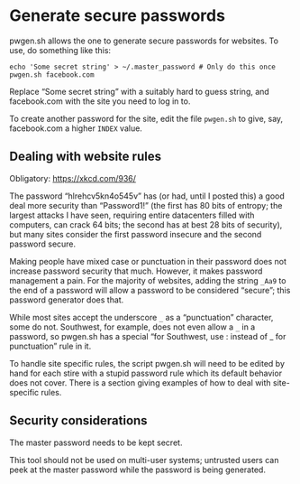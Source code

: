 # Generate secure passwords

pwgen.sh allows the one to generate secure passwords for websites. 
To use, do something like this:

```
echo 'Some secret string' > ~/.master_password # Only do this once
pwgen.sh facebook.com
```

Replace “Some secret string” with a suitably hard to guess string, and 
facebook.com with the site you need to log in to.

To create another password for the site, edit the file `pwgen.sh`
to give, say, facebook.com a higher `INDEX` value.

## Dealing with website rules

Obligatory: https://xkcd.com/936/

The password “hlrehcv5kn4o545v” has (or had, until I posted this)
a good deal more security than “Password1!” (the first has 80 bits of
entropy; the largest attacks I have seen, requiring entire datacenters
filled with computers, can crack 64 bits; the second has at best 28 bits
of security), but many sites consider the first password insecure and
the second password secure.

Making people have mixed case or punctuation in their password does
not increase password security that much. However, it makes password
management a pain.  For the majority of websites, adding the string
`_Aa9` to the end of a password will allow a password to be considered
“secure”; this password generator does that.

While most sites accept the underscore `_` as a “punctuation”
character, some do not.  Southwest, for example, does not even allow a `_`
in a password, so pwgen.sh has a special “for Southwest, use : instead 
of _ for punctuation” rule in it.

To handle site specific rules, the script pwgen.sh will need to be
edited by hand for each stire with a stupid password rule which 
its default behavior does not cover.  There is a section giving
examples of how to deal with site-specific rules.

## Security considerations

The master password needs to be kept secret.

This tool should not be used on multi-user systems; untrusted users
can peek at the master password while the password is being generated.
